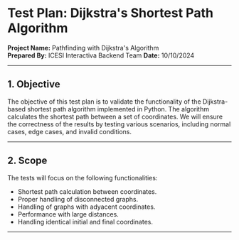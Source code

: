 # Test Plan: Dijkstra's Shortest Path Algorithm

**Project Name:** Pathfinding with Dijkstra's Algorithm  
**Prepared By:** ICESI Interactiva Backend Team
**Date:** 10/10/2024

---

## 1. Objective

The objective of this test plan is to validate the functionality of the Dijkstra-based shortest path algorithm implemented in Python. The algorithm calculates the shortest path between a set of coordinates. We will ensure the correctness of the results by testing various scenarios, including normal cases, edge cases, and invalid conditions.

---

## 2. Scope

The tests will focus on the following functionalities:

- Shortest path calculation between coordinates.
- Proper handling of disconnected graphs.
- Handling of graphs with adyacent coordinates.
- Performance with large distances.
- Handling identical initial and final coordinates.

---